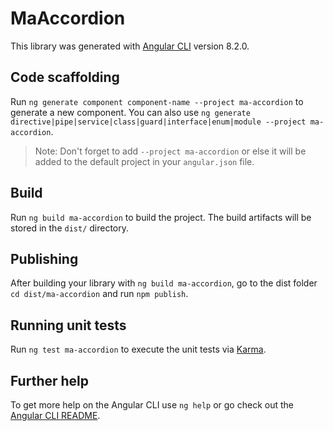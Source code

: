 # MaAccordion

This library was generated with [Angular CLI](https://github.com/angular/angular-cli) version 8.2.0.

## Code scaffolding

Run `ng generate component component-name --project ma-accordion` to generate a new component. You can also use `ng generate directive|pipe|service|class|guard|interface|enum|module --project ma-accordion`.
> Note: Don't forget to add `--project ma-accordion` or else it will be added to the default project in your `angular.json` file. 

## Build

Run `ng build ma-accordion` to build the project. The build artifacts will be stored in the `dist/` directory.

## Publishing

After building your library with `ng build ma-accordion`, go to the dist folder `cd dist/ma-accordion` and run `npm publish`.

## Running unit tests

Run `ng test ma-accordion` to execute the unit tests via [Karma](https://karma-runner.github.io).

## Further help

To get more help on the Angular CLI use `ng help` or go check out the [Angular CLI README](https://github.com/angular/angular-cli/blob/master/README.md).
